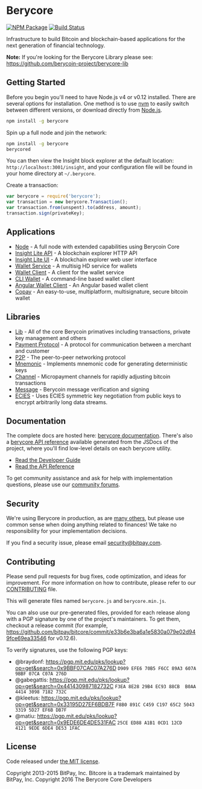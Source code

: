Berycore
=======

[![NPM Package](https://img.shields.io/npm/v/berycore.svg?style=flat-square)](https://www.npmjs.org/package/berycore)
[![Build Status](https://img.shields.io/travis/berycoin-project/berycore.svg?branch=master&style=flat-square)](https://travis-ci.org/berycoin-project/berycore)

Infrastructure to build Bitcoin and blockchain-based applications for the next generation of financial technology.

**Note:** If you're looking for the Berycore Library please see: https://github.com/berycoin-project/berycore-lib

## Getting Started

Before you begin you'll need to have Node.js v4 or v0.12 installed. There are several options for installation. One method is to use [nvm](https://github.com/creationix/nvm) to easily switch between different versions, or download directly from [Node.js](https://nodejs.org/).

```bash
npm install -g berycore
```

Spin up a full node and join the network:

```bash
npm install -g berycore
berycored
```

You can then view the Insight block explorer at the default location: `http://localhost:3001/insight`, and your configuration file will be found in your home directory at `~/.berycore`.

Create a transaction:
```js
var berycore = require('berycore');
var transaction = new berycore.Transaction();
var transaction.from(unspent).to(address, amount);
transaction.sign(privateKey);
```

## Applications

- [Node](https://github.com/berycoin-project/berycore-node) - A full node with extended capabilities using Berycoin Core
- [Insight Lite API](https://github.com/berycoin-project/insight-bery-api) - A blockchain explorer HTTP API
- [Insight Lite UI](https://github.com/berycoin-project/insight-bery-ui) - A blockchain explorer web user interface
- [Wallet Service](https://github.com/bitpay/bitcore-wallet-service) - A multisig HD service for wallets
- [Wallet Client](https://github.com/bitpay/bitcore-wallet-client) - A client for the wallet service
- [CLI Wallet](https://github.com/bitpay/bitcore-wallet) - A command-line based wallet client
- [Angular Wallet Client](https://github.com/bitpay/angular-bitcore-wallet-client) - An Angular based wallet client
- [Copay](https://github.com/bitpay/copay) - An easy-to-use, multiplatform, multisignature, secure bitcoin wallet

## Libraries

- [Lib](https://github.com/berycoin-project/berycore-lib) - All of the core Berycoin primatives including transactions, private key management and others
- [Payment Protocol](https://github.com/bitpay/bitcore-payment-protocol) - A protocol for communication between a merchant and customer
- [P2P](https://github.com/berycoin-project/berycore-p2p) - The peer-to-peer networking protocol
- [Mnemonic](https://github.com/bitpay/bitcore-mnemonic) - Implements mnemonic code for generating deterministic keys
- [Channel](https://github.com/bitpay/bitcore-channel) - Micropayment channels for rapidly adjusting bitcoin transactions
- [Message](https://github.com/berycoin-project/berycore-message) - Berycoin message verification and signing
- [ECIES](https://github.com/bitpay/bitcore-ecies) - Uses ECIES symmetric key negotiation from public keys to encrypt arbitrarily long data streams.

## Documentation

The complete docs are hosted here: [berycore documentation](http://berycore.io/guide/). There's also a [berycore API reference](http://berycore.io/api/) available generated from the JSDocs of the project, where you'll find low-level details on each berycore utility.

- [Read the Developer Guide](http://berycore.io/guide/)
- [Read the API Reference](http://berycore.io/api/)

To get community assistance and ask for help with implementation questions, please use our [community forums](http://bitpaylabs.com/c/bitcore).

## Security

We're using Berycore in production, as are [many others](http://berycore.io#projects), but please use common sense when doing anything related to finances! We take no responsibility for your implementation decisions.

If you find a security issue, please email security@bitpay.com.

## Contributing

Please send pull requests for bug fixes, code optimization, and ideas for improvement. For more information on how to contribute, please refer to our [CONTRIBUTING](https://github.com/berycoin-project/berycore/blob/master/CONTRIBUTING.md) file.

This will generate files named `berycore.js` and `berycore.min.js`.

You can also use our pre-generated files, provided for each release along with a PGP signature by one of the project's maintainers. To get them, checkout a release commit (for example, https://github.com/bitpay/bitcore/commit/e33b6e3ba6a1e5830a079e02d949fce69ea33546 for v0.12.6).

To verify signatures, use the following PGP keys:
- @braydonf: https://pgp.mit.edu/pks/lookup?op=get&search=0x9BBF07CAC07A276D `D909 EFE6 70B5 F6CC 89A3 607A 9BBF 07CA C07A 276D`
- @gabegattis: https://pgp.mit.edu/pks/lookup?op=get&search=0x441430987182732C `F3EA 8E28 29B4 EC93 88CB  B0AA 4414 3098 7182 732C`
- @kleetus: https://pgp.mit.edu/pks/lookup?op=get&search=0x33195D27EF6BDB7F `F8B0 891C C459 C197 65C2 5043 3319 5D27 EF6B DB7F`
- @matiu: https://pgp.mit.edu/pks/lookup?op=get&search=0x9EDE6DE4DE531FAC `25CE ED88 A1B1 0CD1 12CD  4121 9EDE 6DE4 DE53 1FAC`

## License

Code released under [the MIT license](https://github.com/berycoin-project/berycore/blob/master/LICENSE).

Copyright 2013-2015 BitPay, Inc. Bitcore is a trademark maintained by BitPay, Inc.
Copyright 2016 The Berycore Core Developers